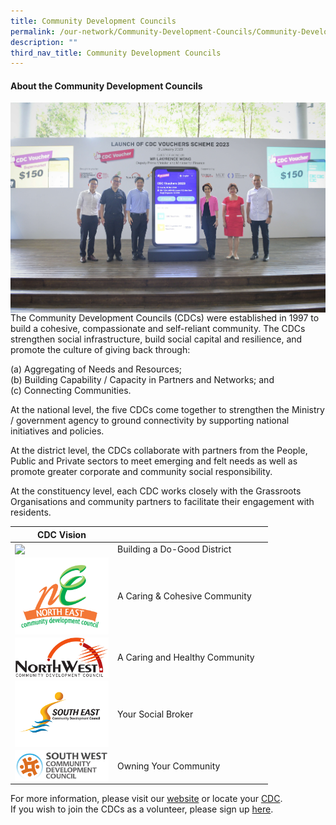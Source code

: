 ```yaml
---
title: Community Development Councils
permalink: /our-network/Community-Development-Councils/Community-Development-Councils/
description: ""
third_nav_title: Community Development Councils
---
```

#### About the Community Development Councils


<img style="width:600px"  align="center" src="/images/Our%20Network/Community%20Development%20Councils/CDC%20Voucher%202023.jpg"><br>
The Community Development Councils (CDCs) were established in 1997 to build a cohesive, compassionate and self-reliant community.  The CDCs strengthen social infrastructure, build social capital and resilience, and promote the culture of giving back through:

(a) Aggregating of Needs and Resources;<br>
(b) Building Capability / Capacity in Partners and Networks; and<br>
(c) Connecting Communities.<br>
 
At the national level, the five CDCs come together to strengthen the Ministry / government agency to ground connectivity by supporting national initiatives and policies. 
 
At the district level, the CDCs collaborate with partners from the People, Public and Private sectors to meet emerging and felt needs as well as promote greater corporate and community social responsibility. 
 
At the constituency level, each CDC works closely with the Grassroots Organisations and community partners to facilitate their engagement with residents.
 
|  CDC Vision|  |  |
| -------- | -------- | -------- |
|<a href="https://centralsingapore.cdc.gov.sg"> <img style="width:150px"  align="left" src="/images/Our%20Network/Community%20Development%20Councils/CS%20CDC%20Longform%20Logo%20(Red).png"> </a>   | Building a Do-Good District     |      |
| <a href="https://northeast.cdc.gov.sg"><img style="width:150px"  align="left" src="/images/Our%20Network/Community%20Development%20Councils/NECDC-logo.png"></a> |   A Caring & Cohesive Community   |      |
| <a href="https://northwest.cdc.gov.sg"><img style="width:150px"  align="left" src="/images/Our%20Network/Community%20Development%20Councils/Northwest%20CDC%20Logo(high%20res).jpg">   </a>|A Caring and Healthy Community    |      |
| <a href="https://southeast.cdc.gov.sg"><img style="width:150px"  align="left" src="/images/Our%20Network/Community%20Development%20Councils/SECDC 4C logo.jpg">  </a> | Your Social Broker   |      |
| <a href="https://southwest.cdc.gov.sg"><img style="width:150px"  align="left" src="/images/Our%20Network/Community%20Development%20Councils/SWCDC.jpg"></a>   | Owning Your Community     |      |



For more information, please visit our [website](https://www.cdc.gov.sg/) or locate your [CDC](https://www.gowhere.gov.sg/cdc). <br>
If you wish to join the CDCs as a volunteer, please sign up [here](https://form.gov.sg/62b428e70c90650012b77985).